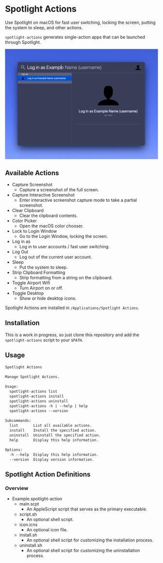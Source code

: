# Spotlight Actions

Use Spotlight on macOS for fast user switching, locking the screen, putting the system to sleep, and other actions.

`spotlight-actions` generates single-action apps that can be launched through Spotlight.

![Log in as Example](https://raw.githubusercontent.com/alphabetum/spotlight-actions/master/assets/log-in-as-example.png)

## Available Actions

- Capture Screenshot
  - Capture a screenshot of the full screen.
- Capture Interactive Screenshot
  - Enter interactive screenshot capture mode to take a partial screenshot.
- Clear Clipboard
  - Clear the clipboard contents.
- Color Picker
  - Open the macOS color chooser.
- Lock to Login Window
  - Go to the Login Window, locking the screen.
- Log in as
  - Log in to user accounts / fast user switching.
- Log Out
  - Log out of the current user account.
- Sleep
  - Put the system to sleep.
- Strip Clipboard Formatting
  - Strip formatting from a string on the clipboard.
- Toggle Airport Wifi
  - Turn Airport on or off.
- Toggle Desktop
  - Show or hide desktop icons.

Spotlight Actions are installed in `/Applications/Spotlight Actions`.

## Installation

This is a work in progress, so just clone this repository and add the `spotlight-actions` script to your `$PATH`.

## Usage

```
Spotlight Actions

Manage Spotlight Actions.

Usage:
  spotlight-actions list
  spotlight-actions install
  spotlight-actions uninstall
  spotlight-actions -h | --help | help
  spotlight-actions --version

Subcommands:
  list       List all available actions.
  install    Install the specified action.
  uninstall  Uninstall the specified action.
  help       Display this help information.

Options:
  -h --help  Display this help information.
  --version  Display version information.
```

## Spotlight Action Definitions

### Overview

- Example.spotlight-action
  - main.scpt
    - An AppleScript script that serves as the primary executable.
  - script.sh
    - An optional shell script.
  - icon.icns
    - An optional icon file.
  - install.sh
    - An optional shell script for customizing the installation process.
  - uninstall.sh
    - An optional shell script for customizing the uninstallation process.

